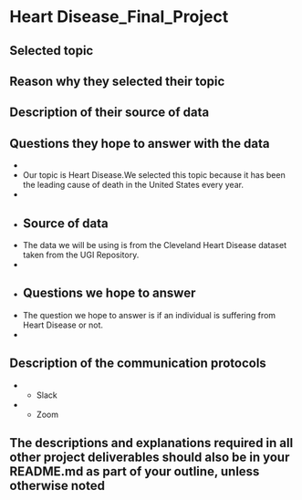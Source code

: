# Heart Disease_Final_Project



## Selected topic
## Reason why they selected their topic 
## Description of their source of data
## Questions they hope to answer with the data
+
+ Our topic is Heart Disease.We selected this topic because it has been the leading cause of death in the United States every year.
+
+ ## Source of data
+ The data we will be using is from the Cleveland Heart Disease dataset taken from the UGI Repository.
+
+ ## Questions we hope to answer
+ The question we hope to answer is if an individual is suffering from Heart Disease or not.
+ 
## Description of the communication protocols
+ - Slack
+ - Zoom
##  The descriptions and explanations required in all other project deliverables should also be in your README.md as part of your outline, unless otherwise noted
